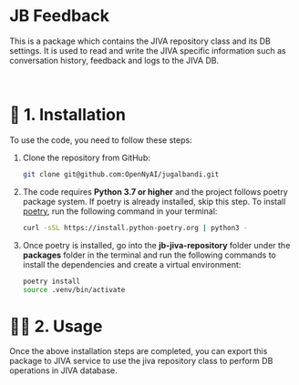 # JB Feedback

This is a package which contains the JIVA repository class and its DB settings. It is used to read and write the JIVA specific information such as conversation history, feedback and logs to the JIVA DB.

<br>

# 🔧 1. Installation

To use the code, you need to follow these steps:

1. Clone the repository from GitHub:

   ```bash
   git clone git@github.com:OpenNyAI/jugalbandi.git
   ```

2. The code requires **Python 3.7 or higher** and the project follows poetry package system. If poetry is already installed, skip this step. To install [poetry](https://python-poetry.org/docs/), run the following command in your terminal:

   ```bash
   curl -sSL https://install.python-poetry.org | python3 -
   ```

3. Once poetry is installed, go into the **jb-jiva-repository** folder under the **packages** folder in the terminal and run the following commands to install the dependencies and create a virtual environment:

   ```bash
   poetry install
   source .venv/bin/activate
   ```

# 👩‍💻 2. Usage

Once the above installation steps are completed, you can export this package to JIVA service to use the jiva repository class to perform DB operations in JIVA database.
